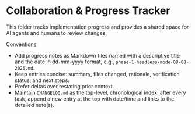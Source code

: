# Collaboration & Progress Tracker

This folder tracks implementation progress and provides a shared space for AI agents and humans to review changes.

Conventions:
- Add progress notes as Markdown files named with a descriptive title and the date in dd-mm-yyyy format, e.g., `phase-1-headless-mode-08-08-2025.md`.
- Keep entries concise: summary, files changed, rationale, verification status, and next steps.
- Prefer deltas over restating prior context.
 - Maintain `CHANGELOG.md` as the top-level, chronological index: after every task, append a new entry at the top with date/time and links to the detailed note(s).